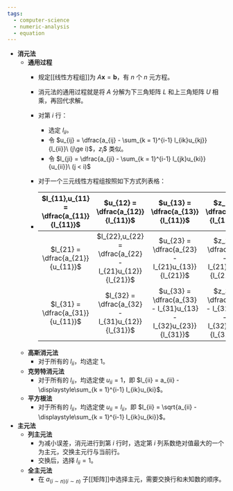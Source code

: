 ```yaml
---
tags:
  - computer-science
  - numeric-analysis
  - equation
---
```

- **消元法**
	- **通用过程**
		- 规定[[线性方程组]]为 $A\boldsymbol x = \boldsymbol b$，有 $n$ 个 $n$ 元方程。
		- 消元法的通用过程就是将 $A$ 分解为下三角矩阵 $L$ 和上三角矩阵 $U$ 相乘，再回代求解。
		- 对第 $i$ 行：
			- 选定 $l_{ii}$。
			- 令 $u_{ij} = \dfrac{a_{ij} - \sum_{k = 1}^{i-1} l_{ik}u_{kj}}{l_{ii}}\ (j\ge i)$，$z_i$$ 类似。
			- 令 $l_{ji} = \dfrac{a_{ji} - \sum_{k = 1}^{i-1} l_{jk}u_{ki}}{u_{ii}}\ (j < i)$
		- 对于一个三元线性方程组按照如下方式列表格：

		- | $l_{11},u_{11} = \dfrac{a_{11}}{l_{11}}$ | $u_{12} = \dfrac{a_{12}}{l_{11}}$ | $u_{13} = \dfrac{a_{13}}{l_{11}}$ | $z_1 = \dfrac{b_1}{l_{11}}$ |
		  | :-: | :-: | :-: | :-: |
		  | $l_{21} = \dfrac{a_{21}}{u_{11}}$ | $l_{22},u_{22} = \dfrac{a_{22} - l_{21}u_{12}}{l_{21}}$ | $u_{23} = \dfrac{a_{23} - l_{21}u_{13}}{l_{21}}$ | $z_2 = \dfrac{b_2 - l_{21}z_1}{l_{21}}$ |
		  | $l_{31} = \dfrac{a_{31}}{u_{11}}$ | $l_{32} = \dfrac{a_{32} - l_{31}u_{12}}{l_{31}}$ | $u_{33} = \dfrac{a_{33} - l_{31}u_{13} - l_{32}u_{23}}{l_{31}}$ | $z_3 = \dfrac{b_3 - l_{31}z_1 - l_{32}z_2}{l_{31}}$ |
	- **高斯消元法**
		- 对于所有的 $l_{ii}$，均选定 $1$。
	- **克劳特消元法**
		- 对于所有的 $l_{ii}$，均选定使 $u_{ii} = 1$，即 $l_{ii} = a_{ii} - \displaystyle\sum_{k = 1}^{i-1} l_{ik}u_{ki}$。
	- **平方根法**
		- 对于所有的 $l_{ii}$，均选定使 $u_{ii} = l_{ii}$，即 $l_{ii} = \sqrt{a_{ii} - \displaystyle\sum_{k = 1}^{i-1} l_{ik}u_{ki}}$。
- **主元法**
	- **列主元法**
		- 为减小误差，消元进行到第 $i$ 行时，选定第 $i$ 列系数绝对值最大的一个为主元，交换主元行与当前行。
		- 交换后，选择 $l_{ii} = 1$。
	- **全主元法**
		- 在 $a_{(i\sim n)(i \sim n)}$ 子[[矩阵]]中选择主元，需要交换行和未知数的顺序。
